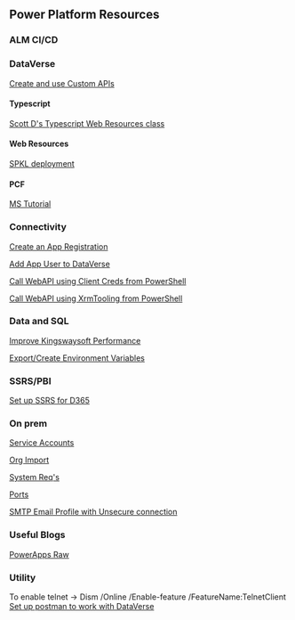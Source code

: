 ## Power Platform Resources

### ALM CI/CD

### DataVerse
[Create and use Custom APIs](https://docs.microsoft.com/en-us/powerapps/developer/data-platform/custom-api)

#### Typescript
[Scott D's Typescript Web Resources class](https://learn.develop1.net/courses/building-javascript-web-resources-using-typescript/contents/60a9660f607a8)

#### Web Resources
[SPKL deployment](https://benediktbergmann.eu/2021/06/16/add-sparkle-xrm-to-a-webresources-project/?utm_campaign=PP-Weekly&utm_medium=email&utm_source=Revue%20newsletter)

#### PCF
[MS Tutorial](https://docs.microsoft.com/en-us/powerapps/developer/component-framework/tutorial-create-model-driven-field-component)

### Connectivity
[Create an App Registration](https://docs.microsoft.com/en-us/powerapps/developer/data-platform/walkthrough-register-app-azure-active-directory)

[Add App User to DataVerse](https://docs.microsoft.com/en-us/power-platform/admin/manage-application-users)

[Call WebAPI using Client Creds from PowerShell](https://github.com/gspro/Power-Platform-Resources/commit/eca877be69a8017af44c6fbf2713f001ceae04ac)

[Call WebAPI using XrmTooling from PowerShell](https://docs.microsoft.com/en-us/powerapps/developer/data-platform/xrm-tooling/use-powershell-cmdlets-xrm-tooling-connect)

### Data and SQL
[Improve Kingswaysoft Performance](https://nishantrana.me/2021/06/15/how-to-improve-data-migration-performance-ssis-azure-data-factory-dataverse-dynamics-365/)

[Export/Create Environment Variables](https://github.com/gspro/SQLResources/blob/main/ExportEnvVars.sql)

### SSRS/PBI
[Set up SSRS for D365](https://readyxrm.blog/2021/01/23/ssrsdataverse2021/)

### On prem
[Service Accounts](https://docs.microsoft.com/en-us/previous-versions/dynamicscrm-2016/deployment-administrators-guide/hh699825(v=crm.8)?redirectedfrom=MSDN#BKMK_sandbox_perm)

[Org Import](https://docs.microsoft.com/en-us/dynamics365/customerengagement/on-premises/deploy/import-an-organization?view=op-9-1)

[System Req's](https://docs.microsoft.com/en-us/dynamics365/customerengagement/on-premises/deploy/system-requirements-required-technologies?view=op-9-1)

[Ports](https://docs.microsoft.com/en-us/dynamics365/customerengagement/on-premises/deploy/network-ports-for-microsoft-dynamics-365?view=op-9-1)

[SMTP Email Profile with Unsecure connection](https://github.com/gspro/SQLResources/blob/main/CrmOnPremEmailUnsecureConnection.sql)

### Useful Blogs
[PowerApps Raw](https://www.richardawilson.com/)

### Utility
To enable telnet -> Dism /Online /Enable-feature /FeatureName:TelnetClient
[Set up postman to work with DataVerse](https://youtu.be/HpUj11yU0fY)


